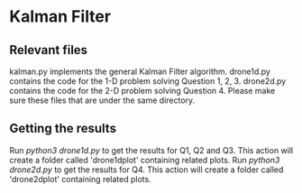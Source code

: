 # Kalman Filter

## Relevant files

kalman.py implements the general Kalman Filter algorithm.
drone1d.py contains the code for the 1-D problem solving Question 1, 2, 3.
drone2d.py contains the code for the 2-D problem solving Question 4.
Please make sure these files that are under the same directory.

## Getting the results

Run *python3 drone1d.py* to get the results for Q1, Q2 and Q3. This action will create a folder called 'drone1dplot' containing related plots.
Run *python3 drone2d.py* to get the results for Q4. This action will create a folder called 'drone2dplot' containing related plots.
